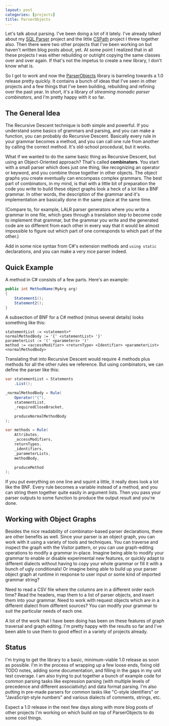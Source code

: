 ```yaml
---
layout: post
categories: [projects]
title: ParserObjects
---
```


Let's talk about parsing. I've been doing a lot of it lately. I've already talked about my [SQL Parser](/2019/11/09/sqlparser.html) project and the little [CSPath](/2019/11/11/cspath.html) project I threw together also. Then there were two other projects that I've been working on but haven't written blog posts about, yet. At some point I realized that in all these projects I was either rebuilding or outright copying the same classes over and over again. If that's not the impetus to create a new library, I don't know what is.

So I got to work and now the [ParserObjects](https://github.com/Whiteknight/ParserObjects) library is barreling towards a 1.0 release pretty quickly. It contains a bunch of ideas that I've seen in other projects and a few things that I've been building, rebuilding and refining over the past year. In short, it's a library of *streaming monadic parser combinators*, and I'm pretty happy with it so far.

## The General Idea

The Recursive Descent technique is both simple and powerful. If you understand some basics of grammars and parsing, and you can make a function, you can probably do Recursive Descent. Basically every rule in your grammar becomes a method, and you can call one rule from another by calling the correct method. It's old-school procedural, but it works.

What if we wanted to do the same basic thing as Recursive Descent, but using an Object-Oriented approach? That's called **combinators**. You start with a small parser which does just one thing, like recognizing an operator or keyword, and you combine those together in other objects. The object graphs you create eventually can encompass complex grammars. The best part of combinators, in my mind, is that with a little bit of preparation the code you write to build these object graphs look a heck of a lot like a BNF grammar. In other words, the description of the grammar and it's implementation are basically done in the same place at the same time.

(Compare to, for example, LALR parser generators where you write a grammar in one file, which goes through a translation step to become code to implement that grammar, but the grammar you write and the generated code are so different from each other in every way that it would be almost impossible to figure out which part of one corresponds to which part of the other.)

Add in some nice syntax from C#'s extension methods and `using static` declarations, and you can make a very nice parser indeed.

## Quick Example

A method in C# consists of a few parts. Here's an example:

```csharp
public int MethodName(MyArg arg)
{
    Statement1();
    Statement2();
}
```

A subsection of BNF for a C# method (minus several details) looks something like this:

```
statementList := <statement>*
normalMethodBody := '{' <statementList> '}'
parameterList := '(' <parameters> ')'
method := <accessModifier> <returnType> <Identifier> <parameterList> <normalMethodBody>
```

Translating that into Recursive Descent would require 4 methods plus methods for all the other rules we reference. But using combinators, we can define the parser like this:

```csharp
var statementList = Statements
    .List();

_normalMethodBody = Rule(
    Operator("{"),
    statementList,
    _requiredCloseBracket,

    produceNormalMethodBody
);

var methods = Rule(
    Attributes,
    _accessModifiers,
    returnTypes,
    _identifiers,
    _parameterLists,
    methodBody,

    produceMethod
);
```

If you put everything on one line and squint a little, it really does look a lot like the BNF. Every rule becomes a variable instead of a method, and you can string them together quite easily in argument lists. Then you pass your parser outputs to some function to produce the output result and you're done.

## Working with Object Graphs

Besides the nice readability of combinator-based parser declarations, there are other benefits as well. Since your parser is an object graph, you can work with it using a variety of tools and techniques. You can traverse and inspect the graph with the Visitor pattern, or you can use graph-editing operations to modify a grammar in-place. Imagine being able to modify your grammar to enable or disable experimental new features, or quickly adapt to different dialects without having to copy your whole grammar or fill it with a bunch of ugly conditionals! Or imagine being able to build up your parser object graph at runtime in response to user input or some kind of imported grammar string?

Need to read a CSV file where the columns are in a different order each time? Read the headers, map them to a list of parser objects, and insert them into your grammar. Need to work with request objects which are in a different dialect from different sources? You can modify your grammar to suit the particular needs of each one.

A lot of the work that I have been doing has been on these features of graph traversal and graph editing. I'm pretty happy with the results so far and I've been able to use them to good effect in a variety of projects already.

## Status

I'm trying to get the library to a basic, minimum-viable 1.0 release as soon as possible. I'm in the process of wrapping up a few loose ends, fixing old TODO notes, adding some documentation, and filling in the gaps in my unit test coverage. I am also trying to put together a bunch of example code for common parsing tasks like expression parsing (with multiple levels of precedence and different associativity) and data format parsing. I'm also putting in pre-made parsers for common tasks like "C-style identifiers" or "JavaScript-style numbers" and various dialects of comments, strings, etc.

Expect a 1.0 release in the next few days along with more blog posts of other projects I'm working on which build on top of ParserObjects to do some cool things.